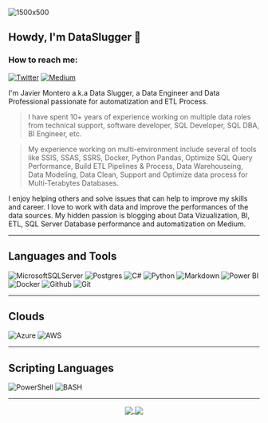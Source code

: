 ![1500x500](https://user-images.githubusercontent.com/15751283/110406389-c0c37380-8047-11eb-823a-57cc48d163f3.jpg)
<!-- 
<img src="/images/1500x500.jpg" />

    [![DataSlugger's GitHub stats](https://github-readme-stats.vercel.app/api?username=dataslugger&show_icons=true&theme=onedark)](https://github.com/dataslugger/github-readme-stats)
[![Top Langs](https://github-readme-stats.vercel.app/api/top-langs/?username=dataslugger&langs_count=8&layout=compact)](https://github.com/dataslugger/github-readme-stats)
-->
<!--
**DataSlugger/dataslugger** is a ✨ _special_ ✨ repository because its `README.md` (this file) appears on your GitHub profile.

Here are some ideas to get you started:

- 🔭 I’m currently working on ...
- 🌱 I’m currently learning ...
- 👯 I’m looking to collaborate on ...
- 🤔 I’m looking for help with ...
- 💬 Ask me about ...
- 📫 How to reach me: ...
- 😄 Pronouns: ...
- ⚡ Fun fact: ...
-->

<!--  <p> Welcome to my Profile! 👋 </br> -->
## Howdy, I'm DataSlugger 👋

### How to reach me:


[![Twitter](https://img.shields.io/badge/-Twitter-%231DA1F2?logo=twitter&logoColor=#1DA1F2&Style=for-the-badge&logoWidth=75)](https://twitter.com/dataslugger) [![Medium](https://img.shields.io/badge/-Medium-%23000000?Style=for-the-badge&logo=medium&logoWidth=30)](https://medium.com/@jmontero19)

I'm Javier Montero a.k.a Data Slugger, a Data Engineer and Data Professional passionate for automatization and ETL Process. 

> I have spent 10+ years of experience working on multiple data roles from technical support, software developer, SQL Developer, SQL DBA, BI Engineer, etc.

> My experience working on multi-environment include several of tools like SSIS, SSAS, SSRS, Docker, Python Pandas, Optimize SQL Query Performance, Build ETL Pipelines & Process, Data Warehouseing, Data Modeling, Data Clean, Support and Optimize data process for Multi-Terabytes Databases.

I enjoy helping others and solve issues that can help to improve my skills and career.
I love to work with data and improve the performances of the data sources.
My hidden passion is blogging about Data Vizualization, BI, ETL, SQL Server Database performance and automatization on Medium.

---
## Languages and Tools


![MicrosoftSQLServer](https://img.shields.io/badge/Microsoft%20SQL%20Sever-CC2927?style=for-the-badge&logo=microsoft%20sql%20server&logoColor=white) ![Postgres](https://img.shields.io/badge/postgres-%23316192.svg?style=for-the-badge&logo=postgresql&logoColor=white) 	![C#](https://img.shields.io/badge/c%23-%23239120.svg?style=for-the-badge&logo=c-sharp&logoColor=white) ![Python](https://img.shields.io/badge/python-3670A0?style=for-the-badge&logo=python&logoColor=ffdd54) ![Markdown](https://img.shields.io/badge/markdown-%23000000.svg?style=for-the-badge&logo=markdown&logoColor=white) ![Power BI](https://img.shields.io/badge/-POWER%20BI-%23F2C811?Style=for-the-badge&logo=powerbi&logoColor=white) ![Docker](https://img.shields.io/badge/DOCKER-%232496ED.svg?Style=for-the-badge&logo=docker&logoColor=white) ![Github](https://img.shields.io/badge/-Github-%23181717?Style=for-the-badge&logo=github) ![Git](https://img.shields.io/badge/-Git-%23F05032?Style=for-the-badge&logo=git&logoColor=white&logoWidth=50)


---
## Clouds

![Azure](https://img.shields.io/badge/azure-%230072C6.svg?style=for-the-badge&logo=azure-devops&logoColor=white) ![AWS](https://img.shields.io/badge/AWS-%23FF9900.svg?style=for-the-badge&logo=amazon-aws&logoColor=white)

---
## Scripting Languages
![PowerShell](https://img.shields.io/badge/PowerShell-blue?style=for-the-badge&logo=powershell&logocolor=White) ![BASH](https://img.shields.io/badge/-Bash-%23F05032?Style=for-the-badge&logo=bash)

---
<div align="center">
<a href="https://github.com/dataslugger/github-readme-stats">
  <img align="center" src="https://github-readme-stats.vercel.app/api?username=dataslugger&show_icons=true&theme=onedark" />
</a>
<a href="https://github.com/dataslugger/github-readme-stats">
  <img align="center" src="https://github-readme-stats.vercel.app/api/top-langs/?username=dataslugger&langs_count=8&layout=compact" />
</a>
</div>

<p></p>

<p></p>

<!-- Actual text 
You can find me on [![Twitter][1.2]][1], or on [![LinkedIn][2.2]][2].
-->

<!-- Icons 
[1.2]: ![twitter](https://user-images.githubusercontent.com/15751283/109595548-5c9a3000-7ada-11eb-84ac-8cc03d376365.png) 
[2.2]: ![linkedin](https://user-images.githubusercontent.com/15751283/109595719-af73e780-7ada-11eb-8c7b-095f46034503.png)

-->
<!-- Links to your social media accounts 
[1]: https://twitter.com/dataslugger
[2]: https://www.linkedin.com/in/jmonterohn/

-->
